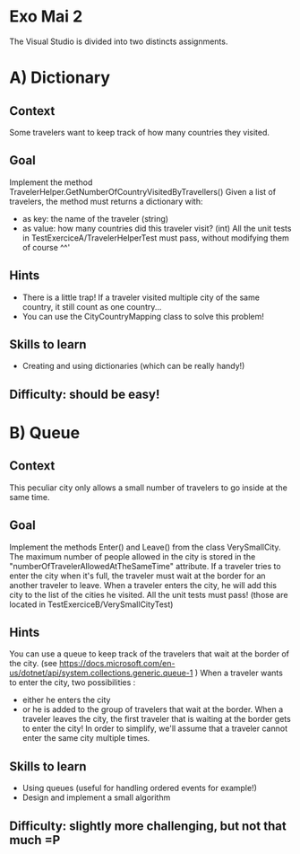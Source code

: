 ﻿# Exo Mai 2

The Visual Studio is divided into two distincts assignments.

# A) Dictionary

## Context
Some travelers want to keep track of how many countries they visited.

## Goal
Implement the method TravelerHelper.GetNumberOfCountryVisitedByTravellers()
Given a list of travelers, the method must returns a dictionary with:
- as key: the name of the traveler (string)
- as value: how many countries did this traveler visit? (int)
All the unit tests in TestExerciceA/TravelerHelperTest must pass, without modifying them of course ^^'

## Hints
- There is a little trap! If a traveler visited multiple city of the same country, it still count as one country...
- You can use the CityCountryMapping class to solve this problem!

## Skills to learn
- Creating and using dictionaries (which can be really handy!)

## Difficulty: should be easy!

# B) Queue

## Context
This peculiar city only allows a small number of travelers to go inside at the same time.

## Goal
Implement the methods Enter() and Leave() from the class VerySmallCity.
The maximum number of people allowed in the city is stored in the "numberOfTravelerAllowedAtTheSameTime" attribute.
If a traveler tries to enter the city when it's full, the traveler must wait at the border for an another traveler to leave.
When a traveler enters the city, he will add this city to the list of the cities he visited.
All the unit tests must pass! (those are located in TestExerciceB/VerySmallCityTest)

## Hints
You can use a queue to keep track of the travelers that wait at the border of the city.
(see https://docs.microsoft.com/en-us/dotnet/api/system.collections.generic.queue-1 )
When a traveler wants to enter the city, two possibilities :
- either he enters the city
- or he is added to the group of travelers that wait at the border.
When a traveler leaves the city, the first traveler that is waiting at the border gets to enter the city!
In order to simplify, we'll assume that a traveler cannot enter the same city multiple times.

## Skills to learn
- Using queues (useful for handling ordered events for example!)
- Design and implement a small algorithm

## Difficulty: slightly more challenging, but not that much =P